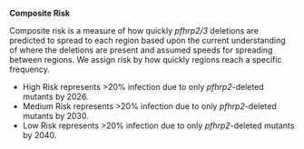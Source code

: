 **Composite Risk**

Composite risk is a measure of how quickly *pfhrp2\/3* deletions are predicted to spread to each region based upon the current understanding of where the deletions are present and assumed speeds for spreading between regions. We assign risk by how quickly regions reach a specific frequency.

- High Risk represents >20% infection due to only *pfhrp2*-deleted mutants by 2026.
- Medium Risk represents >20% infection due to only *pfhrp2*-deleted mutants by 2030.
- Low Risk represents >20% infection due to only *pfhrp2*-deleted mutants by 2040.